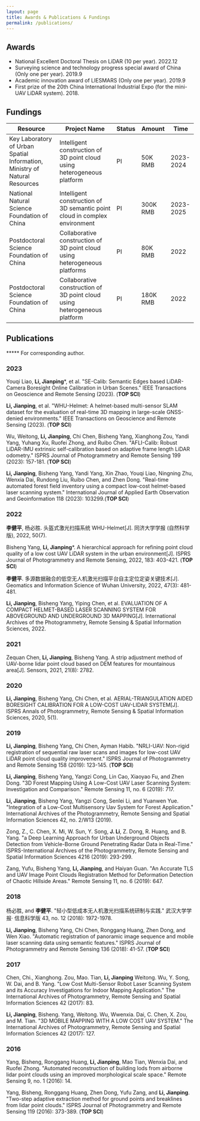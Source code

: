 ```yaml
---
layout: page
title: Awards & Publications & Fundings
permalink: /publications/
---
```

## Awards

- National Excellent Doctoral Thesis on LiDAR (10 per year). 2022.12  
- Surveying science and technology progress special award of China (Only one per year). 2019.9  
- Academic innovation award of LIESMARS (Only one per year). 2019.9  
- First prize of the 20th China International Industrial Expo (for the mini-UAV LiDAR system). 2018.


## Fundings


| Resource | Project Name | Status | Amount | Time
|--|--|--|--|--
| Key Laboratory of Urban Spatial Information, Ministry of Natural Resources | Intelligent construction of 3D point cloud using heterogeneous platform | PI | 50K RMB | 2023-2024
| National Natural Science Foundation of China | Intelligent construction of 3D semantic point cloud in complex environment | PI | 300K RMB | 2023-2025
| Postdoctoral Science Foundation of China | Collaborative construction of 3D point cloud using heterogeneous platforms | PI | 80K RMB | 2022
| Postdoctoral Science Foundation of China | Collaborative construction of 3D point cloud using heterogeneous platform | PI | 180K RMB | 2022




## Publications

***** For corresponding author.

### 2023

Youqi Liao, **Li, Jianping***, et al. "SE-Calib: Semantic Edges based LiDAR-Camera Boresight Online Calibration in Urban Scenes." IEEE Transactions on Geoscience and Remote Sensing (2023). (**TOP SCI**)

**Li, Jianping**, et al. "WHU-Helmet: A helmet-based multi-sensor SLAM dataset for the evaluation of real-time 3D mapping in large-scale GNSS-denied environments." IEEE Transactions on Geoscience and Remote Sensing (2023). (**TOP SCI**)

Wu, Weitong, **Li, Jianping**, Chi Chen, Bisheng Yang, Xianghong Zou, Yandi Yang, Yuhang Xu, Ruofei Zhong, and Ruibo Chen. "AFLI-Calib: Robust LiDAR-IMU extrinsic self-calibration based on adaptive frame length LiDAR odometry." ISPRS Journal of Photogrammetry and Remote Sensing 199 (2023): 157-181. (**TOP SCI**)

**Li, Jianping**, Bisheng Yang, Yandi Yang, Xin Zhao, Youqi Liao, Ningning Zhu, Wenxia Dai, Rundong Liu, Ruibo Chen, and Zhen Dong. "Real-time automated forest field inventory using a compact low-cost helmet-based laser scanning system." International Journal of Applied Earth Observation and Geoinformation 118 (2023): 103299.(**TOP SCI**)

### 2022

**李健平**, 杨必胜. 头盔式激光扫描系统 WHU-Helmet[J]. 同济大学学报 (自然科学版), 2022, 50(7).

Bisheng Yang, **Li, Jianping***. A hierarchical approach for refining point cloud quality of a low cost UAV LiDAR system in the urban environment[J]. ISPRS Journal of Photogrammetry and Remote Sensing, 2022, 183: 403-421. (**TOP SCI**)

**李健平**. 多源数据融合的低空无人机激光扫描平台自主定位定姿关键技术[J]. Geomatics and Information Science of Wuhan University, 2022, 47(3): 481-481.

**Li, Jianping**, Bisheng Yang, Yiping Chen, et al. EVALUATION OF A COMPACT HELMET-BASED LASER SCANNING SYSTEM FOR ABOVEGROUND AND UNDERGROUND 3D MAPPING[J]. International Archives of the Photogrammetry, Remote Sensing & Spatial Information Sciences, 2022.

### 2021

Zequan Chen, **Li, Jianping**, Bisheng Yang. A strip adjustment method of UAV-borne lidar point cloud based on DEM features for mountainous area[J]. Sensors, 2021, 21(8): 2782.

### 2020
**Li, Jianping**, Bisheng Yang, Chi Chen, et al. AERIAL-TRIANGULATION AIDED BORESIGHT CALIBRATION FOR A LOW-COST UAV-LIDAR SYSTEM[J]. ISPRS Annals of Photogrammetry, Remote Sensing & Spatial Information Sciences, 2020, 5(1).

### 2019

**Li, Jianping**, Bisheng Yang, Chi Chen, Ayman Habib. "NRLI-UAV: Non-rigid registration of sequential raw laser scans and images for low-cost UAV LiDAR point cloud quality improvement." ISPRS Journal of Photogrammetry and Remote Sensing 158 (2019): 123-145. (**TOP SCI**)

**Li, Jianping**, Bisheng Yang, Yangzi Cong, Lin Cao, Xiaoyao Fu, and Zhen Dong. "3D Forest Mapping Using A Low-Cost UAV Laser Scanning System: Investigation and Comparison." Remote Sensing 11, no. 6 (2019): 717.

**Li, Jianping**, Bisheng Yang, Yangzi Cong, Senlei Li, and Yuanwen Yue. "Integration of a Low-Cost Multisensory Uav System for Forest Application." International Archives of the Photogrammetry, Remote Sensing and Spatial Information Sciences 42, no. 2/W13 (2019).

Zong, Z., C. Chen, X. Mi, W. Sun, Y. Song, **J. Li**, Z. Dong, R. Huang, and B. Yang. "a Deep Learning Approach for Urban Underground Objects Detection from Vehicle-Borne Ground Penetrating Radar Data in Real-Time." ISPRS-International Archives of the Photogrammetry, Remote Sensing and Spatial Information Sciences 4216 (2019): 293-299.

Zang, Yufu, Bisheng Yang, **Li, Jianping**, and Haiyan Guan. "An Accurate TLS and UAV Image Point Clouds Registration Method for Deformation Detection of Chaotic Hillside Areas." Remote Sensing 11, no. 6 (2019): 647.

### 2018

杨必胜, and **李健平**. "轻小型低成本无人机激光扫描系统研制与实践." 武汉大学学报· 信息科学版 43, no. 12 (2018): 1972-1978.

**Li, Jianping**, Bisheng Yang, Chi Chen, Ronggang Huang, Zhen Dong, and Wen Xiao. "Automatic registration of panoramic image sequence and mobile laser scanning data using semantic features." ISPRS Journal of Photogrammetry and Remote Sensing 136 (2018): 41-57. (**TOP SCI**)


### 2017

Chen, Chi., Xianghong. Zou, Mao. Tian, **Li, Jianping** Weitong. Wu, Y. Song, W. Dai, and B. Yang. "Low Cost Multi-Sensor Robot Laser Scanning System and its Accuracy Investigations for Indoor Mapping Application." The International Archives of Photogrammetry, Remote Sensing and Spatial Information Sciences 42 (2017): 83.


**Li, Jianping**, Bisheng. Yang, Weitong. Wu, Wwenxia. Dai, C. Chen, X. Zou, and M. Tian. "3D MOBILE MAPPING WITH A LOW COST UAV SYSTEM." The International Archives of Photogrammetry, Remote Sensing and Spatial Information Sciences 42 (2017): 127.

### 2016

Yang, Bisheng, Ronggang Huang, **Li, Jianping**, Mao Tian, Wenxia Dai, and Ruofei Zhong. "Automated reconstruction of building lods from airborne lidar point clouds using an improved morphological scale space." Remote Sensing 9, no. 1 (2016): 14.

Yang, Bisheng, Ronggang Huang, Zhen Dong, Yufu Zang, and **Li, Jianping**. "Two-step adaptive extraction method for ground points and breaklines from lidar point clouds." ISPRS Journal of Photogrammetry and Remote Sensing 119 (2016): 373-389. (**TOP SCI**)


